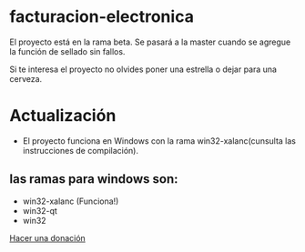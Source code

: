 # facturacion-electronica

El proyecto está en la rama beta. Se pasará a la master cuando se agregue la función de sellado sin fallos.

Si te interesa el proyecto no olvides poner una estrella o dejar para una cerveza.

# Actualización

- El proyecto funciona en Windows con la rama win32-xalanc(cunsulta las instrucciones de compilación).


## las ramas para windows son:

- win32-xalanc (Funciona!)
- win32-qt
- win32

[Hacer una donación](https://paypal.me/ulisesten?locale.x=es_XC)
